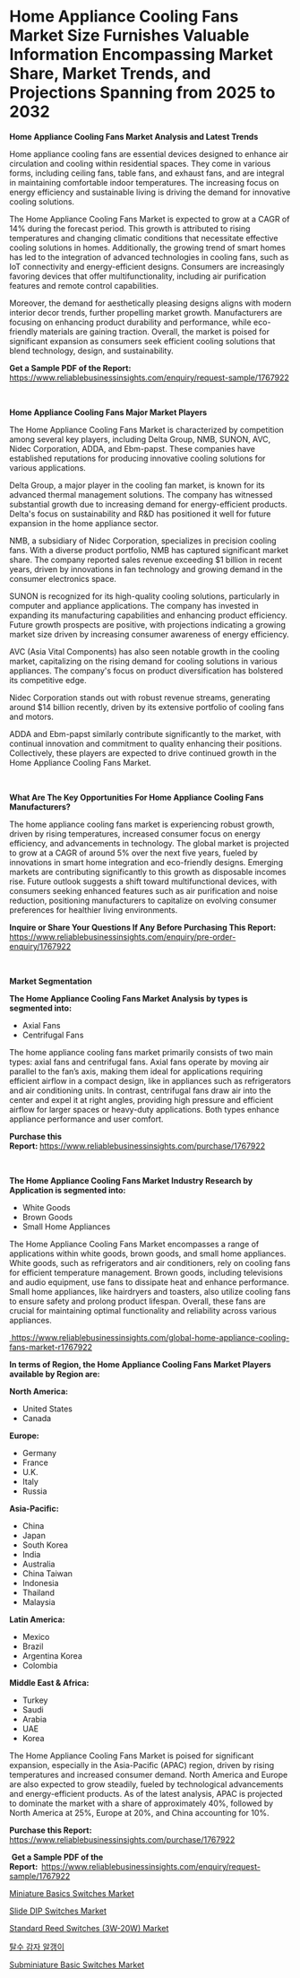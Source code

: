 <p><h1>Home Appliance Cooling Fans Market Size Furnishes Valuable Information Encompassing Market Share, Market Trends, and Projections Spanning from 2025 to 2032</h1></p><p><strong>Home Appliance Cooling Fans Market Analysis and Latest Trends</strong></p>
<p><p>Home appliance cooling fans are essential devices designed to enhance air circulation and cooling within residential spaces. They come in various forms, including ceiling fans, table fans, and exhaust fans, and are integral in maintaining comfortable indoor temperatures. The increasing focus on energy efficiency and sustainable living is driving the demand for innovative cooling solutions.</p><p>The Home Appliance Cooling Fans Market is expected to grow at a CAGR of 14% during the forecast period. This growth is attributed to rising temperatures and changing climatic conditions that necessitate effective cooling solutions in homes. Additionally, the growing trend of smart homes has led to the integration of advanced technologies in cooling fans, such as IoT connectivity and energy-efficient designs. Consumers are increasingly favoring devices that offer multifunctionality, including air purification features and remote control capabilities.</p><p>Moreover, the demand for aesthetically pleasing designs aligns with modern interior decor trends, further propelling market growth. Manufacturers are focusing on enhancing product durability and performance, while eco-friendly materials are gaining traction. Overall, the market is poised for significant expansion as consumers seek efficient cooling solutions that blend technology, design, and sustainability.</p></p>
<p><strong>Get a Sample PDF of the Report:&nbsp;</strong> <a href="https://www.reliablebusinessinsights.com/enquiry/request-sample/1767922?utm_campaign=97&utm_medium=2&utm_source=Github&utm_content=ia&utm_term=13022025&utm_id=home-appliance-cooling-fans">https://www.reliablebusinessinsights.com/enquiry/request-sample/1767922</a></p>
<p>&nbsp;</p>
<p><strong>Home Appliance Cooling Fans Major Market Players</strong></p>
<p><p>The Home Appliance Cooling Fans Market is characterized by competition among several key players, including Delta Group, NMB, SUNON, AVC, Nidec Corporation, ADDA, and Ebm-papst. These companies have established reputations for producing innovative cooling solutions for various applications.</p><p>Delta Group, a major player in the cooling fan market, is known for its advanced thermal management solutions. The company has witnessed substantial growth due to increasing demand for energy-efficient products. Delta's focus on sustainability and R&D has positioned it well for future expansion in the home appliance sector.</p><p>NMB, a subsidiary of Nidec Corporation, specializes in precision cooling fans. With a diverse product portfolio, NMB has captured significant market share. The company reported sales revenue exceeding $1 billion in recent years, driven by innovations in fan technology and growing demand in the consumer electronics space.</p><p>SUNON is recognized for its high-quality cooling solutions, particularly in computer and appliance applications. The company has invested in expanding its manufacturing capabilities and enhancing product efficiency. Future growth prospects are positive, with projections indicating a growing market size driven by increasing consumer awareness of energy efficiency.</p><p>AVC (Asia Vital Components) has also seen notable growth in the cooling market, capitalizing on the rising demand for cooling solutions in various appliances. The company's focus on product diversification has bolstered its competitive edge.</p><p>Nidec Corporation stands out with robust revenue streams, generating around $14 billion recently, driven by its extensive portfolio of cooling fans and motors.</p><p>ADDA and Ebm-papst similarly contribute significantly to the market, with continual innovation and commitment to quality enhancing their positions. Collectively, these players are expected to drive continued growth in the Home Appliance Cooling Fans Market.</p></p>
<p>&nbsp;</p>
<p><strong>What Are The Key Opportunities For Home Appliance Cooling Fans Manufacturers?</strong></p>
<p><p>The home appliance cooling fans market is experiencing robust growth, driven by rising temperatures, increased consumer focus on energy efficiency, and advancements in technology. The global market is projected to grow at a CAGR of around 5% over the next five years, fueled by innovations in smart home integration and eco-friendly designs. Emerging markets are contributing significantly to this growth as disposable incomes rise. Future outlook suggests a shift toward multifunctional devices, with consumers seeking enhanced features such as air purification and noise reduction, positioning manufacturers to capitalize on evolving consumer preferences for healthier living environments.</p></p>
<p><strong>Inquire or Share Your Questions If Any Before Purchasing This Report:</strong> <a href="https://www.reliablebusinessinsights.com/enquiry/pre-order-enquiry/1767922?utm_campaign=97&utm_medium=2&utm_source=Github&utm_content=ia&utm_term=13022025&utm_id=home-appliance-cooling-fans">https://www.reliablebusinessinsights.com/enquiry/pre-order-enquiry/1767922</a></p>
<p>&nbsp;</p>
<p><strong>Market Segmentation</strong></p>
<p><strong>The Home Appliance Cooling Fans Market Analysis by types is segmented into:</strong></p>
<p><ul><li>Axial Fans</li><li>Centrifugal Fans</li></ul></p>
<p><p>The home appliance cooling fans market primarily consists of two main types: axial fans and centrifugal fans. Axial fans operate by moving air parallel to the fan’s axis, making them ideal for applications requiring efficient airflow in a compact design, like in appliances such as refrigerators and air conditioning units. In contrast, centrifugal fans draw air into the center and expel it at right angles, providing high pressure and efficient airflow for larger spaces or heavy-duty applications. Both types enhance appliance performance and user comfort.</p></p>
<p><strong>Purchase this Report:&nbsp;</strong><a href="https://www.reliablebusinessinsights.com/purchase/1767922?utm_campaign=97&utm_medium=2&utm_source=Github&utm_content=ia&utm_term=13022025&utm_id=home-appliance-cooling-fans">https://www.reliablebusinessinsights.com/purchase/1767922</a></p>
<p>&nbsp;</p>
<p><strong>The Home Appliance Cooling Fans Market Industry Research by Application is segmented into:</strong></p>
<p><ul><li>White Goods</li><li>Brown Goods</li><li>Small Home Appliances</li></ul></p>
<p><p>The Home Appliance Cooling Fans Market encompasses a range of applications within white goods, brown goods, and small home appliances. White goods, such as refrigerators and air conditioners, rely on cooling fans for efficient temperature management. Brown goods, including televisions and audio equipment, use fans to dissipate heat and enhance performance. Small home appliances, like hairdryers and toasters, also utilize cooling fans to ensure safety and prolong product lifespan. Overall, these fans are crucial for maintaining optimal functionality and reliability across various appliances.</p></p>
<p><a href="https://www.reliablebusinessinsights.com/global-home-appliance-cooling-fans-market-r1767922?utm_campaign=97&utm_medium=2&utm_source=Github&utm_content=ia&utm_term=13022025&utm_id=home-appliance-cooling-fans">&nbsp;https://www.reliablebusinessinsights.com/global-home-appliance-cooling-fans-market-r1767922</a></p>
<p><strong>In terms of Region, the Home Appliance Cooling Fans Market Players available by Region are:</strong></p>
<p>
    <p> <strong> North America: </strong>
        <ul>
            <li>United States</li>
            <li>Canada</li>
        </ul>
        </p> 
    <p> <strong> Europe: </strong>
        <ul>
            <li>Germany</li>
            <li>France</li>
            <li>U.K.</li>
            <li>Italy</li>
            <li>Russia</li>
        </ul>
        </p> 
    <p> <strong> Asia-Pacific: </strong>
        <ul>
            <li>China</li>
            <li>Japan</li>
            <li>South Korea</li>
            <li>India</li>
            <li>Australia</li>
            <li>China Taiwan</li>
            <li>Indonesia</li>
            <li>Thailand</li>
            <li>Malaysia</li>
        </ul>
        </p> 
    <p> <strong> Latin America: </strong>
        <ul>
            <li>Mexico</li>
            <li>Brazil</li>
            <li>Argentina Korea</li>
            <li>Colombia</li>
        </ul>
        </p> 
    <p> <strong> Middle East & Africa: </strong>
        <ul>
            <li>Turkey</li>
            <li>Saudi</li>
            <li>Arabia</li>
            <li>UAE</li>
            <li>Korea</li>
        </ul>
    </p>
    </p>
<p><p>The Home Appliance Cooling Fans Market is poised for significant expansion, especially in the Asia-Pacific (APAC) region, driven by rising temperatures and increased consumer demand. North America and Europe are also expected to grow steadily, fueled by technological advancements and energy-efficient products. As of the latest analysis, APAC is projected to dominate the market with a share of approximately 40%, followed by North America at 25%, Europe at 20%, and China accounting for 10%.</p></p>
<p><strong>Purchase this Report: </strong><a href="https://www.reliablebusinessinsights.com/purchase/1767922?utm_campaign=97&utm_medium=2&utm_source=Github&utm_content=ia&utm_term=13022025&utm_id=home-appliance-cooling-fans">https://www.reliablebusinessinsights.com/purchase/1767922</a></p>
<p>&nbsp;<strong>Get a Sample PDF of the Report:&nbsp;&nbsp;</strong><a href="https://www.reliablebusinessinsights.com/enquiry/request-sample/1767922?utm_campaign=97&utm_medium=2&utm_source=Github&utm_content=ia&utm_term=13022025&utm_id=home-appliance-cooling-fans">https://www.reliablebusinessinsights.com/enquiry/request-sample/1767922</a></p>
<p><strong></strong></p>
<p><p><a href="https://github.com/cornuznwazue/Market-Research-Report-List-1/blob/main/miniature-basics-switches-market.md?utm_campaign=97&utm_medium=2&utm_source=Github&utm_content=ia&utm_term=13022025&utm_id=home-appliance-cooling-fans">Miniature Basics Switches Market</a></p><p><a href="https://github.com/mupumafrhad/Market-Research-Report-List-1/blob/main/slide-dip-switches-market.md?utm_campaign=97&utm_medium=2&utm_source=Github&utm_content=ia&utm_term=13022025&utm_id=home-appliance-cooling-fans">Slide DIP Switches Market</a></p><p><a href="https://github.com/sderolza/Market-Research-Report-List-1/blob/main/standard-reed-switches-3w-20w-market.md?utm_campaign=97&utm_medium=2&utm_source=Github&utm_content=ia&utm_term=13022025&utm_id=home-appliance-cooling-fans">Standard Reed Switches (3W-20W) Market</a></p><p><a href="https://github.com/sougarounis/Market-Research-Report-List-7/blob/main/920434836799.md?utm_campaign=97&utm_medium=2&utm_source=Github&utm_content=ia&utm_term=13022025&utm_id=home-appliance-cooling-fans">탈수 감자 알갱이</a></p><p><a href="https://github.com/darusesrak/Market-Research-Report-List-1/blob/main/subminiature-basic-switches-market.md?utm_campaign=97&utm_medium=2&utm_source=Github&utm_content=ia&utm_term=13022025&utm_id=home-appliance-cooling-fans">Subminiature Basic Switches Market</a></p></p>